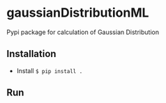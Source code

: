# gaussianDistributionML
Pypi package for calculation of Gaussian Distribution

## Installation
* Install ```$ pip install .```

## Run
